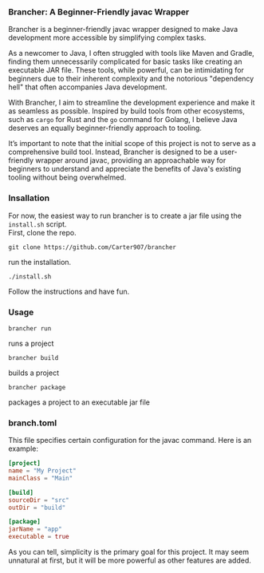 ### Brancher: A Beginner-Friendly javac Wrapper


Brancher is a beginner-friendly javac wrapper designed to make Java development more accessible by simplifying complex tasks.

As a newcomer to Java, I often struggled with tools like Maven and Gradle, finding them unnecessarily complicated for basic tasks like creating an executable JAR file. These tools, while powerful, can be intimidating for beginners due to their inherent complexity and the notorious "dependency hell" that often accompanies Java development.

With Brancher, I aim to streamline the development experience and make it as seamless as possible. Inspired by build tools from other ecosystems, such as `cargo` for Rust and the `go` command for Golang, I believe Java deserves an equally beginner-friendly approach to tooling.

It’s important to note that the initial scope of this project is not to serve as a comprehensive build tool. Instead, Brancher is designed to be a user-friendly wrapper around javac, providing an approachable way for beginners to understand and appreciate the benefits of Java's existing tooling without being overwhelmed.

### Insallation
For now, the easiest way to run brancher is to create a jar file using the `install.sh` script.
\
First, clone the repo.

```
git clone https://github.com/Carter907/brancher
```
run the installation.
```
./install.sh
```
Follow the instructions and have fun.


### Usage

```
brancher run
```
runs a project
```
brancher build
```
builds a project
```
brancher package
```
packages a project to an executable jar file

### branch.toml

This file specifies certain configuration for the javac command. Here is an example:
```toml
[project]
name = "My Project"
mainClass = "Main"

[build]
sourceDir = "src"
outDir = "build"

[package]
jarName = "app"
executable = true
```
As you can tell, simplicity is the primary goal for this project. It may seem unnatural at first, but it will be more powerful as other features are added.
